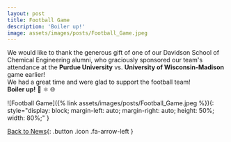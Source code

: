 ```yaml
---
layout: post
title: Football Game
description: 'Boiler up!'
image: assets/images/posts/Football_Game.jpeg
---
```


We would like to thank the generous gift of one of our Davidson School of Chemical Engineering alumni, who graciously sponsored our team's attendance at the **Purdue University** vs. **University of Wisconsin-Madison** game earlier! \
We had a great time and were glad to support the football team! \
**Boiler up!** 🌲 ⚛ 🌐

![Football Game]({% link assets/images/posts/Football_Game.jpeg %}){: style="display: block; margin-left: auto; margin-right: auto; height: 50%; width: 80%;" }

[Back to News](/3-news.html){: .button .icon .fa-arrow-left }
